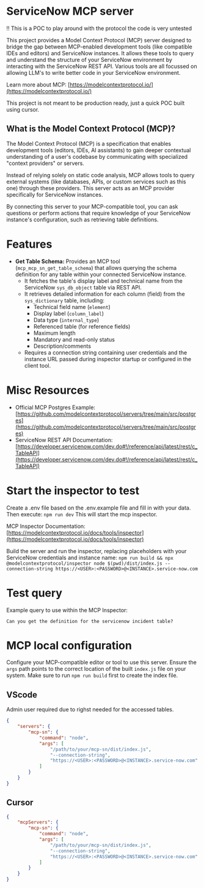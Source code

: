 # ServiceNow MCP server

‼️ This is a POC to play around with the protocol the code is very untested


This project provides a Model Context Protocol (MCP) server designed to bridge the gap between MCP-enabled development tools (like compatible IDEs and editors) and ServiceNow instances.
It allows these tools to query and understand the structure of your ServiceNow environment by interacting with the ServiceNow REST API.
Various tools are all focussed on allowing LLM's to write better code in your ServiceNow environment.

Learn more about MCP: [https://modelcontextprotocol.io/](https://modelcontextprotocol.io/)

This project is not meant to be production ready, just a quick POC built using cursor.




## What is the Model Context Protocol (MCP)?

The Model Context Protocol (MCP) is a specification that enables development tools (editors, IDEs, AI assistants) to gain deeper contextual understanding of a user's codebase by communicating with specialized "context providers" or servers.

Instead of relying solely on static code analysis, MCP allows tools to query external systems (like databases, APIs, or custom services such as this one) through these providers. This server acts as an MCP provider specifically for ServiceNow instances.

By connecting this server to your MCP-compatible tool, you can ask questions or perform actions that require knowledge of your ServiceNow instance's configuration, such as retrieving table definitions.

# Features

*   **Get Table Schema:** Provides an MCP tool (`mcp_mcp_sn_get_table_schema`) that allows querying the schema definition for any table within your connected ServiceNow instance.
    *   It fetches the table's display label and technical name from the ServiceNow `sys_db_object` table via REST API.
    *   It retrieves detailed information for each column (field) from the `sys_dictionary` table, including:
        *   Technical field name (`element`)
        *   Display label (`column_label`)
        *   Data type (`internal_type`)
        *   Referenced table (for reference fields)
        *   Maximum length
        *   Mandatory and read-only status
        *   Description/comments
    *   Requires a connection string containing user credentials and the instance URL passed during inspector startup or configured in the client tool.

# Misc Resources

*   Official MCP Postgres Example: [https://github.com/modelcontextprotocol/servers/tree/main/src/postgres](https://github.com/modelcontextprotocol/servers/tree/main/src/postgres)
*   ServiceNow REST API Documentation: [https://developer.servicenow.com/dev.do#!/reference/api/latest/rest/c_TableAPI](https://developer.servicenow.com/dev.do#!/reference/api/latest/rest/c_TableAPI)


# Start the inspector to test
Create a .env file based on the .env.example file and fill in with your data.
Then execute:
`npm run dev`
This will start the mcp inspector.


MCP Inspector Documentation: [https://modelcontextprotocol.io/docs/tools/inspector](https://modelcontextprotocol.io/docs/tools/inspector)

Build the server and run the inspector, replacing placeholders with your ServiceNow credentials and instance name:
`npm run build && npx @modelcontextprotocol/inspector node $(pwd)/dist/index.js --connection-string https://<USER>:<PASSWORD>@<INSTANCE>.service-now.com`


# Test query
Example query to use within the MCP Inspector:
```text
Can you get the definition for the servicenow incident table?
```


# MCP local configuration
Configure your MCP-compatible editor or tool to use this server. Ensure the `args` path points to the correct location of the built `index.js` file on your system.
Make sure to run `npm run build` first to create the index file.

## VScode
Admin user required due to righst needed for the accessed tables.

```json
{
    "servers": {
        "mcp-sn": {
            "command": "node",
            "args": [
                "/path/to/your/mcp-sn/dist/index.js",
                "--connection-string",
                "https://<USER>:<PASSWORD>@<INSTANCE>.service-now.com"
            ]
        }
    }
}
```

## Cursor

```json
{
    "mcpServers": {
        "mcp-sn": {
            "command": "node",
            "args": [
                "/path/to/your/mcp-sn/dist/index.js",
                "--connection-string",
                "https://<USER>:<PASSWORD>@<INSTANCE>.service-now.com"
            ]
        }
    }
}
```